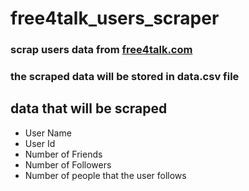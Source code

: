 # free4talk_users_scraper

### scrap users data from [free4talk.com](https://www.free4talk.com/) 

### the scraped data will be stored in data.csv file

## data that will be scraped 
- User Name 
- User Id
- Number of Friends
- Number of Followers
- Number of people that the user follows
   